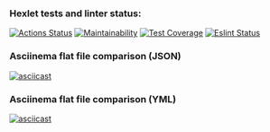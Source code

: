### Hexlet tests and linter status:
[![Actions Status](https://github.com/IlnurFazylzyanov/frontend-project-lvl2/workflows/hexlet-check/badge.svg)](https://github.com/IlnurFazylzyanov/frontend-project-lvl2/actions)
[![Maintainability](https://api.codeclimate.com/v1/badges/a99a88d28ad37a79dbf6/maintainability)](https://codeclimate.com/github/IlnurFazylzyanov/frontend-project-lvl2)
[![Test Coverage](https://api.codeclimate.com/v1/badges/2e8b004f6fe9a3680021/test_coverage)](https://codeclimate.com/github/IlnurFazylzyanov/frontend-project-lvl2/test_coverage)
[![Eslint Status](https://github.com/IlnurFazylzyanov/frontend-project-lvl1/actions/workflows/eslint.yml/badge.svg)](https://github.com/IlnurFazylzyanov/frontend-project-lvl2/actions/workflows/eslint.yml)
### Asciinema flat file comparison (JSON)
[![asciicast](https://asciinema.org/a/l5eUDK6GfrxddpoS6FEU4H7hI.svg)](https://asciinema.org/a/l5eUDK6GfrxddpoS6FEU4H7hI)
### Asciinema flat file comparison (YML)
[![asciicast](https://asciinema.org/a/ozpJLFjEZFi8qFNT9gWBr0OMU.svg)](https://asciinema.org/a/ozpJLFjEZFi8qFNT9gWBr0OMU)